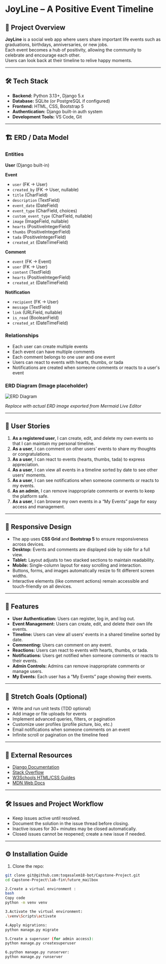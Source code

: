 # JoyLine – A Positive Event Timeline

## 📖 Project Overview
**JoyLine** is a social web app where users share important life events such as graduations, birthdays, anniversaries, or new jobs.  
Each event becomes a hub of positivity, allowing the community to celebrate and encourage each other.  
Users can look back at their timeline to relive happy moments.

---

## 🛠️ Tech Stack
- **Backend:** Python 3.13+, Django 5.x  
- **Database:** SQLite (or PostgreSQL if configured)  
- **Frontend:** HTML, CSS, Bootstrap 5  
- **Authentication:** Django built-in auth system  
- **Development Tools:** VS Code, Git  

---

## 🏗️ ERD / Data Model

### Entities

**User** (Django built-in)  

**Event**
- `user` (FK → User)  
- `created_by` (FK → User, nullable)  
- `title` (CharField)  
- `description` (TextField)  
- `event_date` (DateField)  
- `event_type` (CharField, choices)  
- `custom_event_type` (CharField, nullable)  
- `image` (ImageField, nullable)  
- `hearts` (PositiveIntegerField)  
- `thumbs` (PositiveIntegerField)  
- `tada` (PositiveIntegerField)  
- `created_at` (DateTimeField)  

**Comment**
- `event` (FK → Event)  
- `user` (FK → User)  
- `content` (TextField)  
- `hearts` (PositiveIntegerField)  
- `created_at` (DateTimeField)  

**Notification**
- `recipient` (FK → User)  
- `message` (TextField)  
- `link` (URLField, nullable)  
- `is_read` (BooleanField)  
- `created_at` (DateTimeField)  

### Relationships
- Each user can create multiple events  
- Each event can have multiple comments  
- Each comment belongs to one user and one event  
- Users can react to events with hearts, thumbs, or tada  
- Notifications are created when someone comments or reacts to a user's event  


### ERD Diagram (Image placeholder)
![ERD Diagram](images/pic.png)

*Replace with actual ERD image exported from Mermaid Live Editor*

---


## 🧩 User Stories

1. **As a registered user**, I can create, edit, and delete my own events so that I can maintain my personal timeline.  
2. **As a user**, I can comment on other users’ events to share my thoughts or congratulations.  
3. **As a user**, I can react to events (hearts, thumbs, tada) to express appreciation.  
4. **As a user**, I can view all events in a timeline sorted by date to see other users’ moments.  
5. **As a user**, I can see notifications when someone comments or reacts to my events.  
6. **As an admin**, I can remove inappropriate comments or events to keep the platform safe.  
7. **As a user**, I can browse my own events in a “My Events” page for easy access and management.  

---

## 📱 Responsive Design

- The app uses **CSS Grid** and **Bootstrap 5** to ensure responsiveness across devices.  
- **Desktop:** Events and comments are displayed side by side for a full view.  
- **Tablet:** Layout adjusts to two stacked sections to maintain readability.  
- **Mobile:** Single-column layout for easy scrolling and interaction.  
- Buttons, forms, and images automatically resize to fit different screen widths.  
- Interactive elements (like comment actions) remain accessible and touch-friendly on all devices.

---

## 🌟 Features

- **User Authentication:** Users can register, log in, and log out.  
- **Event Management:** Users can create, edit, and delete their own life events.  
- **Timeline:** Users can view all users’ events in a shared timeline sorted by date.  
- **Commenting:** Users can comment on any event.  
- **Reactions:** Users can react to events with hearts, thumbs, or tada.  
- **Notifications:** Users get notified when someone comments or reacts to their events.  
- **Admin Controls:** Admins can remove inappropriate comments or manage users.  
- **My Events:** Each user has a “My Events” page showing their events.

---

## 🌟 Stretch Goals (Optional)
- Write and run unit tests (TDD optional)  
- Add image or file uploads for events  
- Implement advanced queries, filters, or pagination  
- Customize user profiles (profile picture, bio, etc.)  
- Email notifications when someone comments on an event  
- Infinite scroll or pagination on the timeline feed

---

## 🔗 External Resources
- [Django Documentation](https://docs.djangoproject.com/)  
- [Stack Overflow](https://stackoverflow.com/)  
- [W3Schools HTML/CSS Guides](https://www.w3schools.com/)  
- [MDN Web Docs](https://developer.mozilla.org/)  

---

## 🛠️ Issues and Project Workflow
- Keep issues active until resolved.  
- Document the solution in the issue thread before closing.  
- Inactive issues for 30+ minutes may be closed automatically.  
- Closed issues cannot be reopened; create a new issue if needed.

---

## ⚙️ Installation Guide
1. Clone the repo:  
```bash
git clone git@github.com:toqasalem18-bot/Capstone-Project.git
cd Capstone-Project\lab-fin\future_mailbox

2.Create a virtual environment :
bash
Copy code
python -m venv venv

3.Activate the virtual environment:
.\venv\Scripts\activate

4.Apply migrations:
python manage.py migrate

5.Create a superuser (for admin access):
python manage.py createsuperuser

6.python manage.py runserver:
python manage.py runserver


